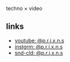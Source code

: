 techno × video

## links

- [youtube: @p.r.j.x.n.s](https://www.youtube.com/@p.r.j.x.n.s)
- [instgrm: @p.r.j.x.n.s](https://www.instagram.com/p.r.j.x.n.s)
- [snd-cld: @p.r.j.x.n.s](https://soundcloud.com/p-r-j-x-n-s)
